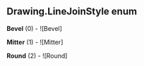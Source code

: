 ## Drawing.LineJoinStyle enum

**Bevel** (0) - ![Bevel]

**Mitter** (1) - ![Mitter]

**Round** (2) - ![Round]

